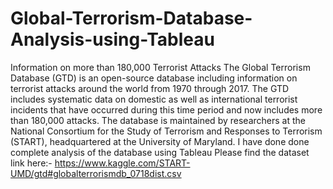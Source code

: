 # Global-Terrorism-Database-Analysis-using-Tableau
Information on more than 180,000 Terrorist Attacks  The Global Terrorism Database (GTD) is an open-source database including information on terrorist attacks around the world from 1970 through 2017. The GTD includes systematic data on domestic as well as international terrorist incidents that have occurred during this time period and now includes more than 180,000 attacks. The database is maintained by researchers at the National Consortium for the Study of Terrorism and Responses to Terrorism (START), headquartered at the University of Maryland. I have done done complete analysis of the database using Tableau
Please find the dataset link here:- https://www.kaggle.com/START-UMD/gtd#globalterrorismdb_0718dist.csv
